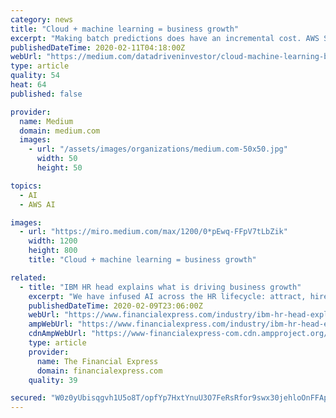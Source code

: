 ```yaml
---
category: news
title: "Cloud + machine learning = business growth"
excerpt: "Making batch predictions does have an incremental cost. AWS SageMaker is a fully managed platform to help you build DL models. It is one of the recently added AWS services. The main idea behind ..."
publishedDateTime: 2020-02-11T04:18:00Z
webUrl: "https://medium.com/datadriveninvestor/cloud-machine-learning-business-growth-dd9ec50d9fe5"
type: article
quality: 54
heat: 64
published: false

provider:
  name: Medium
  domain: medium.com
  images:
    - url: "/assets/images/organizations/medium.com-50x50.jpg"
      width: 50
      height: 50

topics:
  - AI
  - AWS AI

images:
  - url: "https://miro.medium.com/max/1200/0*pEwq-FFpV7tLbZik"
    width: 1200
    height: 800
    title: "Cloud + machine learning = business growth"

related:
  - title: "IBM HR head explains what is driving business growth"
    excerpt: "We have infused AI across the HR lifecycle: attract, hire, engage, retain, develop, grow and serve. Recruitment: Watson Candidate Assistant helps direct job seekers to the roles that are best fit – for the applicants and for IBM. Candidates apply for jobs in IBM 3x more often than on other career sites. As it can ingest huge amount of data ..."
    publishedDateTime: 2020-02-09T23:06:00Z
    webUrl: "https://www.financialexpress.com/industry/ibm-hr-head-explains-what-is-driving-business-growth/1862161/"
    ampWebUrl: "https://www.financialexpress.com/industry/ibm-hr-head-explains-what-is-driving-business-growth/1862161/lite/"
    cdnAmpWebUrl: "https://www-financialexpress-com.cdn.ampproject.org/c/s/www.financialexpress.com/industry/ibm-hr-head-explains-what-is-driving-business-growth/1862161/lite/"
    type: article
    provider:
      name: The Financial Express
      domain: financialexpress.com
    quality: 39

secured: "W0z0yUbisqgvh1U5o8T/opfYp7HxtYnuU3O7FeRsRfor9swx30jehloOnFFApLf4MdpZEbjV9DJIPj/YNAG9j8R1o+vLBk4Pm1MCfLtyNcyhjUoCV/KdXxRPQ1jOwzGB9FRN+bIYfQag+8iEFQjcGcXqMM/UllaKOEhRVburPKS/yMU//MoQvGT82Qb6kDLBhXEjy8Aa5MxaiCWbFW0jdPz39R4sSdySBLejRHZXSJPjOxHzqYVyB5cRYY/d8BBJpTIwAe71wV6BEE+T1hzU6uBQxkreb1n06CrEPG1e0crRGxCQlh5jlMnVZ4Nv7+II;9Gnhkd1YCNAHUM6m9Pl4Jw=="
---
```


